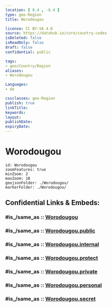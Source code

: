 ```yaml
---
location: [ 8.4 , -6.4 ] 
type: geo-Region
title: Worodougou

license: CC BY-SA 4.0
source: https://datahub.io/core/country-codes
isDeleted: false
isReadOnly: false
draft: false
confidential: public

tags:
- geo/Country/Region
aliases:
- Worodougou

Languages:
- de

cssclasses: geo-Region
publish: true
linkTitle: 
keywords: 
layout: 
publishDate: 
expiryDate: 
---
```


# Worodougou

```leaflet
id: Worodougou
zoomFeatures: true 
minZoom: 2 
maxZoom: 18
geojsonFolder: ./Worodougou/
markerFolder: ./Worodougou/
```


## Confidential Links & Embeds: 

### #is_/same_as :: [Worodougou](/_Standards/Earth/Continent/Africa/Africa~West/Cote_d'ivoire/districts~Ivory-Coast/Woroba/counties~Woroba/Worodougou.md) 

### #is_/same_as :: [Worodougou.public](/_public/Earth/Continent/Africa/Africa~West/Cote_d'ivoire/districts~Ivory-Coast/Woroba/counties~Woroba/Worodougou.public.md) 

### #is_/same_as :: [Worodougou.internal](/_internal/Earth/Continent/Africa/Africa~West/Cote_d'ivoire/districts~Ivory-Coast/Woroba/counties~Woroba/Worodougou.internal.md) 

### #is_/same_as :: [Worodougou.protect](/_protect/Earth/Continent/Africa/Africa~West/Cote_d'ivoire/districts~Ivory-Coast/Woroba/counties~Woroba/Worodougou.protect.md) 

### #is_/same_as :: [Worodougou.private](/_private/Earth/Continent/Africa/Africa~West/Cote_d'ivoire/districts~Ivory-Coast/Woroba/counties~Woroba/Worodougou.private.md) 

### #is_/same_as :: [Worodougou.personal](/_personal/Earth/Continent/Africa/Africa~West/Cote_d'ivoire/districts~Ivory-Coast/Woroba/counties~Woroba/Worodougou.personal.md) 

### #is_/same_as :: [Worodougou.secret](/_secret/Earth/Continent/Africa/Africa~West/Cote_d'ivoire/districts~Ivory-Coast/Woroba/counties~Woroba/Worodougou.secret.md)

